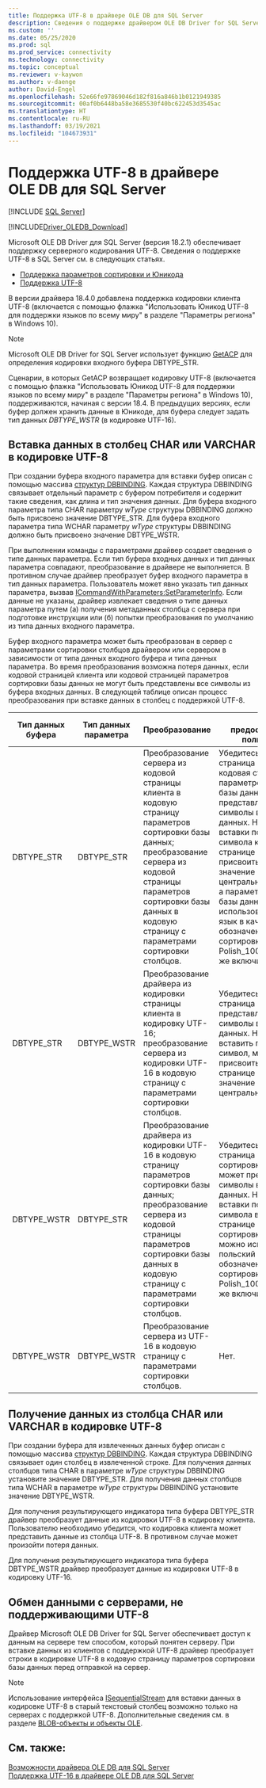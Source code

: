 ```yaml
---
title: Поддержка UTF-8 в драйвере OLE DB для SQL Server
description: Сведения о поддержке драйвером OLE DB Driver for SQL Server кодировки UTF-8 для сервера и клиента.
ms.custom: ''
ms.date: 05/25/2020
ms.prod: sql
ms.prod_service: connectivity
ms.technology: connectivity
ms.topic: conceptual
ms.reviewer: v-kaywon
ms.author: v-daenge
author: David-Engel
ms.openlocfilehash: 52e66fe97869046d182f816a846b1b0121949385
ms.sourcegitcommit: 00af0b6448ba58e3685530f40bc622453d3545ac
ms.translationtype: HT
ms.contentlocale: ru-RU
ms.lasthandoff: 03/19/2021
ms.locfileid: "104673931"
---
```

# <a name="utf-8-support-in-ole-db-driver-for-sql-server"></a>Поддержка UTF-8 в драйвере OLE DB для SQL Server

[!INCLUDE [SQL Server](../../../includes/applies-to-version/sql-asdb-asdbmi-asa-pdw.md)]

[!INCLUDE[Driver_OLEDB_Download](../../../includes/driver_oledb_download.md)]

Microsoft OLE DB Driver для SQL Server (версия 18.2.1) обеспечивает поддержку серверного кодирования UTF-8. Сведения о поддержке UTF-8 в SQL Server см. в следующих статьях.

- [Поддержка параметров сортировки и Юникода](../../../relational-databases/collations/collation-and-unicode-support.md)
- [Поддержка UTF-8](../../../relational-databases/collations/collation-and-unicode-support.md#utf8)

В версии драйвера 18.4.0 добавлена поддержка кодировки клиента UTF-8 (включается с помощью флажка "Использовать Юникод UTF-8 для поддержки языков по всему миру" в разделе "Параметры региона" в Windows 10).

> [!NOTE]  
> Microsoft OLE DB Driver for SQL Server использует функцию [GetACP](/windows/win32/api/winnls/nf-winnls-getacp) для определения кодировки входного буфера DBTYPE_STR.
>
> Сценарии, в которых GetACP возвращает кодировку UTF-8 (включается с помощью флажка "Использовать Юникод UTF-8 для поддержки языков по всему миру" в разделе "Параметры региона" в Windows 10), поддерживаются, начиная с версии 18.4. В предыдущих версиях, если буфер должен хранить данные в Юникоде, для буфера следует задать тип данных *DBTYPE_WSTR* (в кодировке UTF-16).

## <a name="data-insertion-into-a-utf-8-encoded-char-or-varchar-column"></a>Вставка данных в столбец CHAR или VARCHAR в кодировке UTF-8

При создании буфера входного параметра для вставки буфер описан с помощью массива [структур DBBINDING](/previous-versions/windows/desktop/ms716845(v=vs.85)). Каждая структура DBBINDING связывает отдельный параметр с буфером потребителя и содержит такие сведения, как длина и тип значения данных. Для буфера входного параметра типа CHAR параметру *wType* структуры DBBINDING должно быть присвоено значение DBTYPE_STR. Для буфера входного параметра типа WCHAR параметру *wType* структуры DBBINDING должно быть присвоено значение DBTYPE_WSTR.

При выполнении команды с параметрами драйвер создает сведения о типе данных параметра. Если тип буфера входных данных и тип данных параметра совпадают, преобразование в драйвере не выполняется. В противном случае драйвер преобразует буфер входного параметра в тип данных параметра. Пользователь может явно указать тип данных параметра, вызвав [ICommandWithParameters:SetParameterInfo](/previous-versions/windows/desktop/ms725393(v=vs.85)). Если данные не указаны, драйвер извлекает сведения о типе данных параметра путем (a) получения метаданных столбца с сервера при подготовке инструкции или (б) попытки преобразования по умолчанию из типа данных входного параметра.

Буфер входного параметра может быть преобразован в сервер c параметрами сортировки столбцов драйвером или сервером в зависимости от типа данных входного буфера и типа данных параметра. Во время преобразования возможна потеря данных, если кодовой страницей клиента или кодовой страницей параметров сортировки базы данных не могут быть представлены все символы из буфера входных данных. В следующей таблице описан процесс преобразования при вставке данных в столбец с поддержкой UTF-8.

|Тип данных буфера|Тип данных параметра|Преобразование|Меры предосторожности пользователя|
|---             |---                |---       |---            |
|DBTYPE_STR|DBTYPE_STR|Преобразование сервера из кодовой страницы клиента в кодовую страницу параметров сортировки базы данных; преобразование сервера из кодовой страницы параметров сортировки базы данных в кодовую страницу с параметрами сортировки столбцов.|Убедитесь, что кодовая страница клиента и кодовая страница параметров сортировки базы данных могут представлять все символы во входных данных. Например, для вставки польского символа кодовой странице клиента можно присвоить значение 1250 (ANSI центральноевропейские), а параметры сортировки базы данных могут использовать польский язык в качестве обозначения параметров сортировки (например, Polish_100_CI_AS_SC) или же включить UTF-8.|
|DBTYPE_STR|DBTYPE_WSTR|Преобразование драйвера из кодировки страницы клиента в кодировку UTF-16; преобразование сервера из кодировки UTF-16 в кодовую страницу с параметрами сортировки столбцов.|Убедитесь, что кодовая страница клиента может представлять все символы во входных данных. Например, чтобы вставить польский символ, можно присвоить кодовой странице клиента значение 1250 (ANSI центральноевропейские).|
|DBTYPE_WSTR|DBTYPE_STR|Преобразование драйвера из кодировки UTF-16 в кодовую страницу параметров сортировки базы данных; преобразование сервера из кодовой страницы параметров сортировки базы данных в кодовую страницу с параметрами сортировки столбцов.|Убедитесь, что кодовая страница параметров сортировки базы данных может представлять все символы во входных данных. Например, для вставки польского символа в кодовой странице параметров сортировки базы данных можно использовать польский в качестве обозначения параметров сортировки (например, Polish_100_CI_AS_SC) или же включить UTF-8.|
|DBTYPE_WSTR|DBTYPE_WSTR|Преобразование сервера из UTF-16 в кодовую страницу с параметрами сортировки столбцов.|Нет.|

## <a name="data-retrieval-from-a-utf-8-encoded-char-or-varchar-column"></a>Получение данных из столбца CHAR или VARCHAR в кодировке UTF-8

При создании буфера для извлеченных данных буфер описан с помощью массива [структур DBBINDING](/previous-versions/windows/desktop/ms716845(v=vs.85)). Каждая структура DBBINDING связывает один столбец в извлеченной строке. Для получения данных столбцов типа CHAR в параметре *wType* структуры DBBINDING установите значение DBTYPE_STR. Для получения данных столбцов типа WCHAR в параметре *wType* структуры DBBINDING установите значение DBTYPE_WSTR.

Для получения результирующего индикатора типа буфера DBTYPE_STR драйвер преобразует данные из кодировки UTF-8 в кодировку клиента. Пользователю необходимо убедится, что кодировка клиента может представить данные из столбца UTF-8. В противном случае может произойти потеря данных.

Для получения результирующего индикатора типа буфера DBTYPE_WSTR драйвер преобразует данные из кодировки UTF-8 в кодировку UTF-16.

## <a name="communication-with-servers-that-dont-support-utf-8"></a>Обмен данными с серверами, не поддерживающими UTF-8

Драйвер Microsoft OLE DB Driver for SQL Server обеспечивает доступ к данным на сервере тем способом, который понятен серверу. При вставке данных из клиентов с поддержкой UTF-8 драйвер преобразует строки в кодировке UTF-8 в кодовую страницу параметров сортировки базы данных перед отправкой на сервер.

> [!NOTE]  
> Использование интерфейса [ISequentialStream](/previous-versions/windows/desktop/ms718035(v=vs.85)) для вставки данных в кодировке UTF-8 в старый текстовый столбец возможно только на серверах с поддержкой UTF-8. Дополнительные сведения см. в разделе [BLOB-объекты и объекты OLE](../ole-db-blobs/blobs-and-ole-objects.md).

## <a name="see-also"></a>См. также:  

[Возможности драйвера OLE DB для SQL Server](oledb-driver-for-sql-server-features.md)  
[Поддержка UTF-16 в драйвере OLE DB для SQL Server](utf-16-support-in-oledb-driver-for-sql-server.md)  
